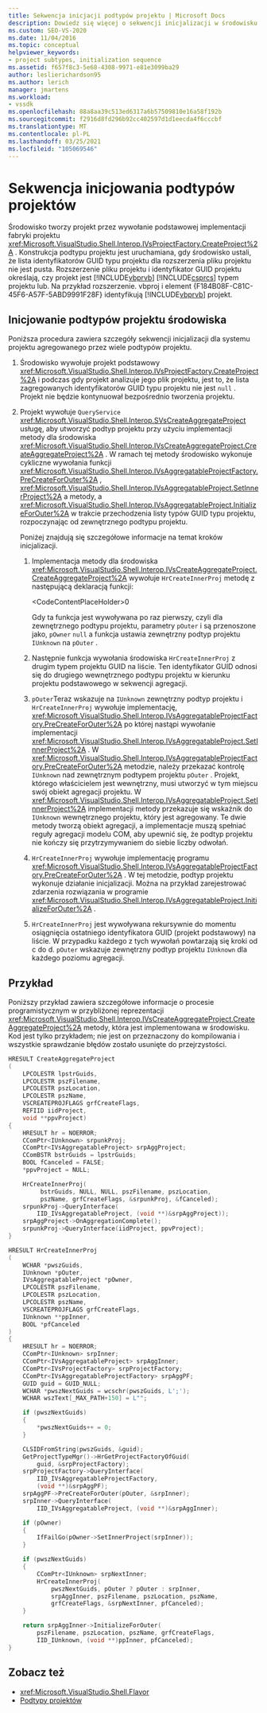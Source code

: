 ```yaml
---
title: Sekwencja inicjacji podtypów projektu | Microsoft Docs
description: Dowiedz się więcej o sekwencji inicjalizacji w środowisku programu Visual Studio dla systemu projektu agregowanego przez wiele podtypów projektu.
ms.custom: SEO-VS-2020
ms.date: 11/04/2016
ms.topic: conceptual
helpviewer_keywords:
- project subtypes, initialization sequence
ms.assetid: f657f8c3-5e68-4308-9971-e81e3099ba29
author: leslierichardson95
ms.author: lerich
manager: jmartens
ms.workload:
- vssdk
ms.openlocfilehash: 88a8aa39c513ed6317a6b57509810e16a58f192b
ms.sourcegitcommit: f2916d8fd296b92cc402597d1d1eecda4f6cccbf
ms.translationtype: MT
ms.contentlocale: pl-PL
ms.lasthandoff: 03/25/2021
ms.locfileid: "105069546"
---
```

# <a name="initialization-sequence-of-project-subtypes"></a>Sekwencja inicjowania podtypów projektów
Środowisko tworzy projekt przez wywołanie podstawowej implementacji fabryki projektu <xref:Microsoft.VisualStudio.Shell.Interop.IVsProjectFactory.CreateProject%2A> . Konstrukcja podtypu projektu jest uruchamiana, gdy środowisko ustali, że lista identyfikatorów GUID typu projektu dla rozszerzenia pliku projektu nie jest pusta. Rozszerzenie pliku projektu i identyfikator GUID projektu określają, czy projekt jest [!INCLUDE[vbprvb](../../code-quality/includes/vbprvb_md.md)] [!INCLUDE[csprcs](../../data-tools/includes/csprcs_md.md)] typem projektu lub. Na przykład rozszerzenie. vbproj i element {F184B08F-C81C-45F6-A57F-5ABD9991F28F} identyfikują [!INCLUDE[vbprvb](../../code-quality/includes/vbprvb_md.md)] projekt.

## <a name="environments-initialization-of-project-subtypes"></a>Inicjowanie podtypów projektu środowiska
 Poniższa procedura zawiera szczegóły sekwencji inicjalizacji dla systemu projektu agregowanego przez wiele podtypów projektu.

1. Środowisko wywołuje projekt podstawowy <xref:Microsoft.VisualStudio.Shell.Interop.IVsProjectFactory.CreateProject%2A> i podczas gdy projekt analizuje jego plik projektu, jest to, że lista zagregowanych identyfikatorów GUID typu projektu nie jest `null` . Projekt nie będzie kontynuował bezpośrednio tworzenia projektu.

2. Projekt wywołuje `QueryService` <xref:Microsoft.VisualStudio.Shell.Interop.SVsCreateAggregateProject> usługę, aby utworzyć podtyp projektu przy użyciu implementacji metody dla środowiska <xref:Microsoft.VisualStudio.Shell.Interop.IVsCreateAggregateProject.CreateAggregateProject%2A> . W ramach tej metody środowisko wykonuje cykliczne wywołania funkcji <xref:Microsoft.VisualStudio.Shell.Interop.IVsAggregatableProjectFactory.PreCreateForOuter%2A> , <xref:Microsoft.VisualStudio.Shell.Interop.IVsAggregatableProject.SetInnerProject%2A> a metody, a <xref:Microsoft.VisualStudio.Shell.Interop.IVsAggregatableProject.InitializeForOuter%2A> w trakcie przechodzenia listy typów GUID typu projektu, rozpoczynając od zewnętrznego podtypu projektu.

     Poniżej znajdują się szczegółowe informacje na temat kroków inicjalizacji.

    1. Implementacja metody dla środowiska <xref:Microsoft.VisualStudio.Shell.Interop.IVsCreateAggregateProject.CreateAggregateProject%2A> wywołuje `HrCreateInnerProj` metodę z następującą deklaracją funkcji:

         \<CodeContentPlaceHolder>0</CodeContentPlaceHolder>

         Gdy ta funkcja jest wywoływana po raz pierwszy, czyli dla zewnętrznego podtypu projektu, parametry `pOuter` i są przenoszone jako, `pOwner` `null` a funkcja ustawia zewnętrzny podtyp projektu `IUnknown` na `pOuter` .

    2. Następnie funkcja wywołania środowiska `HrCreateInnerProj` z drugim typem projektu GUID na liście. Ten identyfikator GUID odnosi się do drugiego wewnętrznego podtypu projektu w kierunku projektu podstawowego w sekwencji agregacji.

    3. `pOuter`Teraz wskazuje na `IUnknown` zewnętrzny podtyp projektu i `HrCreateInnerProj` wywołuje implementację, <xref:Microsoft.VisualStudio.Shell.Interop.IVsAggregatableProjectFactory.PreCreateForOuter%2A> po której nastąpi wywołanie implementacji <xref:Microsoft.VisualStudio.Shell.Interop.IVsAggregatableProject.SetInnerProject%2A> . W <xref:Microsoft.VisualStudio.Shell.Interop.IVsAggregatableProjectFactory.PreCreateForOuter%2A> metodzie, należy przekazać kontrolę `IUnknown` nad zewnętrznym podtypem projektu `pOuter` . Projekt, którego właścicielem jest wewnętrzny, musi utworzyć w tym miejscu swój obiekt agregacji projektu. W <xref:Microsoft.VisualStudio.Shell.Interop.IVsAggregatableProject.SetInnerProject%2A> implementacji metody przekazuje się wskaźnik do `IUnknown` wewnętrznego projektu, który jest agregowany. Te dwie metody tworzą obiekt agregacji, a implementacje muszą spełniać reguły agregacji modelu COM, aby upewnić się, że podtyp projektu nie kończy się przytrzymywaniem do siebie liczby odwołań.

    4. `HrCreateInnerProj` wywołuje implementację programu <xref:Microsoft.VisualStudio.Shell.Interop.IVsAggregatableProjectFactory.PreCreateForOuter%2A> . W tej metodzie, podtyp projektu wykonuje działanie inicjalizacji. Można na przykład zarejestrować zdarzenia rozwiązania w programie <xref:Microsoft.VisualStudio.Shell.Interop.IVsAggregatableProject.InitializeForOuter%2A> .

    5. `HrCreateInnerProj` jest wywoływana rekursywnie do momentu osiągnięcia ostatniego identyfikatora GUID (projekt podstawowy) na liście. W przypadku każdego z tych wywołań powtarzają się kroki od c do d. `pOuter` wskazuje zewnętrzny podtyp projektu `IUnknown` dla każdego poziomu agregacji.

## <a name="example"></a>Przykład

Poniższy przykład zawiera szczegółowe informacje o procesie programistycznym w przybliżonej reprezentacji <xref:Microsoft.VisualStudio.Shell.Interop.IVsCreateAggregateProject.CreateAggregateProject%2A> metody, która jest implementowana w środowisku. Kod jest tylko przykładem; nie jest on przeznaczony do kompilowania i wszystkie sprawdzanie błędów zostało usunięte do przejrzystości.

```cpp
HRESULT CreateAggregateProject
(
    LPCOLESTR lpstrGuids,
    LPCOLESTR pszFilename,
    LPCOLESTR pszLocation,
    LPCOLESTR pszName,
    VSCREATEPROJFLAGS grfCreateFlags,
    REFIID iidProject,
    void **ppvProject)
{
    HRESULT hr = NOERROR;
    CComPtr<IUnknown> srpunkProj;
    CComPtr<IVsAggregatableProject> srpAggProject;
    CComBSTR bstrGuids = lpstrGuids;
    BOOL fCanceled = FALSE;
    *ppvProject = NULL;

    HrCreateInnerProj(
         bstrGuids, NULL, NULL, pszFilename, pszLocation,
         pszName, grfCreateFlags, &srpunkProj, &fCanceled);
    srpunkProj->QueryInterface(
        IID_IVsAggregatableProject, (void **)&srpAggProject));
    srpAggProject->OnAggregationComplete();
    srpunkProj->QueryInterface(iidProject, ppvProject);
}

HRESULT HrCreateInnerProj
(
    WCHAR *pwszGuids,
    IUnknown *pOuter,
    IVsAggregatableProject *pOwner,
    LPCOLESTR pszFilename,
    LPCOLESTR pszLocation,
    LPCOLESTR pszName,
    VSCREATEPROJFLAGS grfCreateFlags,
    IUnknown **ppInner,
    BOOL *pfCanceled
)
{
    HRESULT hr = NOERROR;
    CComPtr<IUnknown> srpInner;
    CComPtr<IVsAggregatableProject> srpAggInner;
    CComPtr<IVsProjectFactory> srpProjectFactory;
    CComPtr<IVsAggregatableProjectFactory> srpAggPF;
    GUID guid = GUID_NULL;
    WCHAR *pwszNextGuids = wcschr(pwszGuids, L';');
    WCHAR wszText[_MAX_PATH+150] = L"";

    if (pwszNextGuids)
    {
        *pwszNextGuids++ = 0;
    }

    CLSIDFromString(pwszGuids, &guid);
    GetProjectTypeMgr()->HrGetProjectFactoryOfGuid(
        guid, &srpProjectFactory);
    srpProjectFactory->QueryInterface(
        IID_IVsAggregatableProjectFactory,
        (void **)&srpAggPF);
    srpAggPF->PreCreateForOuter(pOuter, &srpInner);
    srpInner->QueryInterface(
        IID_IVsAggregatableProject, (void **)&srpAggInner);

    if (pOwner)
    {
        IfFailGo(pOwner->SetInnerProject(srpInner));
    }

    if (pwszNextGuids)
    {
        CComPtr<IUnknown> srpNextInner;
        HrCreateInnerProj(
            pwszNextGuids, pOuter ? pOuter : srpInner,
            srpAggInner, pszFilename, pszLocation, pszName,
            grfCreateFlags, &srpNextInner, pfCanceled);
    }

    return srpAggInner->InitializeForOuter(
        pszFilename, pszLocation, pszName, grfCreateFlags,
        IID_IUnknown, (void **)ppInner, pfCanceled);
}
```

## <a name="see-also"></a>Zobacz też

- <xref:Microsoft.VisualStudio.Shell.Flavor>
- [Podtypy projektów](../../extensibility/internals/project-subtypes.md)
